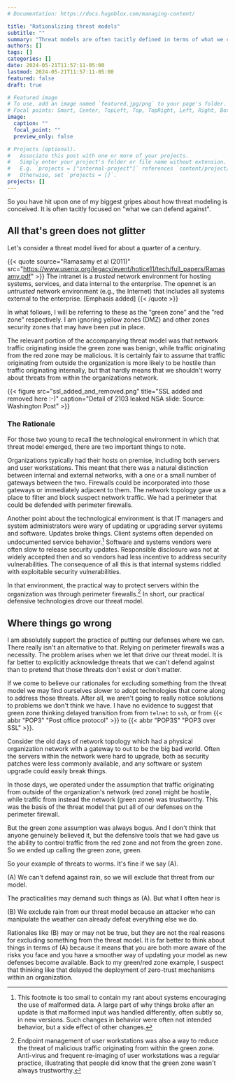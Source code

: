 ```yaml
---
# Documentation: https://docs.hugoblox.com/managing-content/

title: "Rationalizing threat models"
subtitle: ""
summary: "Threat models are often tacitly defined in terms of what we can or can't defend against. This practice should be made explicit instead of creating bogus rationales for excluding the threats we can't defend against."
authors: []
tags: []
categories: []
date: 2024-05-21T11:57:11-05:00
lastmod: 2024-05-21T11:57:11-05:00
featured: false
draft: true

# Featured image
# To use, add an image named `featured.jpg/png` to your page's folder.
# Focal points: Smart, Center, TopLeft, Top, TopRight, Left, Right, BottomLeft, Bottom, BottomRight.
image:
  caption: ""
  focal_point: ""
  preview_only: false

# Projects (optional).
#   Associate this post with one or more of your projects.
#   Simply enter your project's folder or file name without extension.
#   E.g. `projects = ["internal-project"]` references `content/project/deep-learning/index.md`.
#   Otherwise, set `projects = []`.
projects: []
---
```


So you have hit upon one of my biggest gripes about how threat modeling is conceived. It is often tacitly focused on "what we can defend against".

## All that's green does not glitter

Let's consider a threat model lived for about a quarter of a century.

{{< quote source="Ramasamy et al (2011)"
    src="https://www.usenix.org/legacy/event/hotice11/tech/full_papers/Ramasamy.pdf" >}}
The intranet is a _trusted_ network environment for hosting systems, services, and data internal to the enterprise.
The opennet is an _untrusted_ network environment (e.g., the Internet) that includes all systems external to the enterprise. [Emphasis added]
{{< /quote >}}

In what follows, I will be referring to these as the “green zone” and the ”red zone” respectively.
I am ignoring yellow zones (DMZ) and other zones security zones that may have been put in place.

The relevant portion of the accompanying threat model was that network traffic originating inside the green zone was benign,
while traffic originating from the red zone may be malicious.
It is certainly fair to assume that traffic originating from outside the organization is more likely to be hostile than traffic originating internally,
but that hardly means that we shouldn't worry about threats from within the organizations network.

{{< figure
  src="ssl_added_and_removed.png"
  title="SSL added and removed here :-)"
  caption="Detail of 2103 leaked NSA slide: Source: Washington Post" >}}

### The Rationale

For those two young to recall the technological environment in which that threat model emerged,
there are two important things to note.

Organizations typically had their hosts on premise,
including both servers and user workstations.
This meant that there was a natural distinction between internal and external networks,
with a one or a small number of gateways between the two.
Firewalls could be incorporated into those gateways or immediately adjacent to them.
The network topology gave us a place to filter and block suspect network traffic.
We had a perimeter that could be defended with perimeter firewalls.

Another point about the technological environment is that IT managers and system administrators
were wary of updating or upgrading server systems and software.
Updates broke things.
Client systems often depended on undocumented service behavior.[^822]
Software and systems vendors were often slow to release security updates.
Responsible disclosure was not at widely accepted then and so vendors had less incentive to address security vulnerabilities.
The consequence of all this is that internal systems riddled with exploitable security vulnerabilities.

[^822]: This footnote is too small to contain my rant about systems encouraging the use of malformed data.
A large part of why things broke after an update is that malformed input was handled differently,
often subtly so, in new versions.
Such changes in behavior were often not intended behavior,
but a side effect of other changes.

In that environment, the practical way to protect servers within the organization was through perimeter firewalls.[^14]
In short, our practical defensive technologies drove our threat model.

[^14]: Endpoint management of user workstations was also a way to reduce the threat of malicious traffic originating from within the green zone.
Anti-virus and frequent re-imaging of user workstations was a regular practice,
illustrating that people did know that the green zone wasn't always trustworthy.

## Where things go wrong

I am absolutely support the practice of putting our defenses where we can.
There really isn't an alternative to that.
Relying on perimeter firewalls was a necessity.
The problem arises when we let that drive our threat model.
It is far better to explicitly acknowledge threats that we can't defend against
than to pretend that those threats don't exist or don't matter.

If we come to believe our rationales for excluding something from the threat model
we may find ourselves slower to adopt technologies that come along to address those threats.
After all, we aren't going to really notice solutions to problems we don't think we have.
I have no evidence to suggest that green zone thinking delayed transition from from `telnet` to `ssh`,
or from {{< abbr "POP3" "Post office protocol" >}} to
{{< abbr "POP3S" "POP3 over SSL" >}}.

Consider the old days of network topology which had a physical organization network with a gateway to out to be the big bad world. Often the servers within the network were hard to upgrade, both as security patches were less commonly available, and any software or system upgrade could easily break things.

In those days, we operated under the assumption that traffic originating from outside of the organization's network (red zone) might be hostile, while traffic from instead the network (green zone) was trustworthy. This was the basis of the threat model that put all of our defenses on the perimeter firewall.

But the green zone assumption was always bogus. And I don't think that anyone genuinely believed it, but the defensive tools that we had gave us the ability to control traffic from the red zone and not from the green zone. So we ended up calling the green zone, green.

So your example of threats to worms. It's fine if we say (A).

(A) We can't defend against rain, so we will exclude that threat from our model.

The practicalities may demand such things as (A). But what I often hear is

(B) We exclude rain from our threat model because an attacker who can manipulate the weather can already defeat everything else we do.

Rationales like (B) may or may not be true, but they are not the real reasons for excluding something from the threat model. It is far better to think about things in terms of (A) because it means that you are both more aware of the risks you face and you have a smoother way of updating your model as new defenses become available. Back to my green/red zone example, I suspect that thinking like that delayed the deployment of zero-trust mechanisms within an organization.
